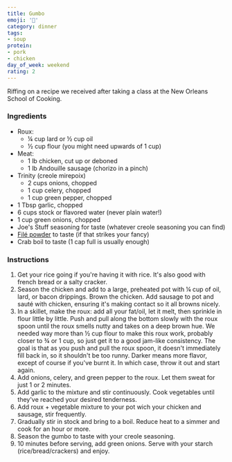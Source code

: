 ```yaml
---
title: Gumbo
emoji: '🥣'
category: dinner
tags:
- soup
protein:
- pork
- chicken
day_of_week: weekend
rating: 2
---
```


Riffing on a recipe we received after taking a class at the New Orleans School of Cooking.

### Ingredients

- Roux:
  - ¼ cup lard or ½ cup oil
  - ½ cup flour (you might need upwards of 1 cup)
- Meat:
  - 1 lb chicken, cut up or deboned
  - 1 lb Andouille sausage (chorizo in a pinch)
- Trinity (creole mirepoix)
  - 2 cups onions, chopped
  - 1 cup celery, chopped
  - 1 cup green pepper, chopped
- 1 Tbsp garlic, chopped
- 6 cups stock or flavored water (never plain water!)
- 1 cup green onions, chopped
- Joe's Stuff seasoning for taste (whatever creole seasoning you can find)
- [Filé powder](https://en.wikipedia.org/wiki/Fil%C3%A9_powder) to taste (if that strikes your fancy)
- Crab boil to taste (1 cap full is usually enough)

### Instructions

1. Get your rice going if you're having it with rice. It's also good with french bread or a salty cracker.
2. Season the chicken and add to a large, preheated pot with ¼ cup of oil, lard, or bacon drippings. Brown the chicken.
   Add sausage to pot and sauté with chicken, ensuring it's making contact so it all browns nicely.
3. In a skillet, make the roux: add all your fat/oil, let it melt, then sprinkle in flour little by little.
   Push and pull along the bottom slowly with the roux spoon until the roux smells nutty and takes on a deep brown hue.
   We needed way more than ½ cup flour to make this roux work, probably closer to ¾ or 1 cup, so just get it to a good jam-like consistency.
   The goal is that as you push and pull the roux spoon, it doesn't immediately fill back in, so it shouldn't be too runny.
   Darker means more flavor, except of course if you've burnt it. In which case, throw it out and start again.
5. Add onions, celery, and green pepper to the roux. Let them sweat for just 1 or 2 minutes.
6. Add garlic to the mixture and stir continuously. Cook vegetables until they've reached your desired tenderness.
7. Add roux + vegetable mixture to your pot wich your chicken and sausage, stir frequently.
8. Gradually stir in stock and bring to a boil. Reduce heat to a simmer and cook for an hour or more.
9. Season the gumbo to taste with your creole seasoning.
10. 10 minutes before serving, add green onions. Serve with your starch (rice/bread/crackers) and enjoy.
